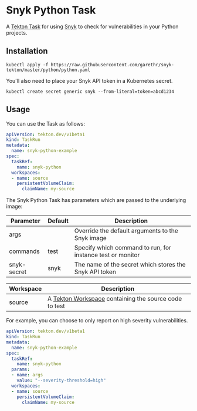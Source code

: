 # Snyk Python Task

A [Tekton Task](https://tekton.dev/) for using [Snyk](https://snyk.io) to check for
vulnerabilities in your Python projects.


## Installation

```
kubectl apply -f https://raw.githubusercontent.com/garethr/snyk-tekton/master/python/python.yaml
```

You'll also need to place your Snyk API token in a Kubernetes secret.

```
kubectl create secret generic snyk --from-literal=token=abcd1234
```

## Usage

You can use the Task as follows:

```yaml
apiVersion: tekton.dev/v1beta1
kind: TaskRun
metadata:
  name: snyk-python-example
spec:
  taskRef:
    name: snyk-python
  workspaces:
  - name: source
    persistentVolumeClaim:
      claimName: my-source
```

The Snyk Python Task has parameters which are passed to the underlying image:

| Parameter | Default | Description |
| --- | --- | --- |
| args |   | Override the default arguments to the Snyk image |
| commands | test | Specify which command to run, for instance test or monitor |
| snyk-secret | snyk | The name of the secret which stores the Snyk API token |


| Workspace | Description |
| --- | --- |
| source | A [Tekton Workspace](https://github.com/tektoncd/pipeline/blob/master/docs/workspaces.md) containing the source code to test |

For example, you can choose to only report on high severity vulnerabilities.

```yaml
apiVersion: tekton.dev/v1beta1
kind: TaskRun
metadata:
  name: snyk-python-example
spec:
  taskRef:
    name: snyk-python
  params:
  - name: args
    value: "--severity-threshold=high"
  workspaces:
  - name: source
    persistentVolumeClaim:
      claimName: my-source
```
